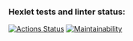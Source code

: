 ### Hexlet tests and linter status:
[![Actions Status](https://github.com/skillbox-koutja/frontend-project-lvl1/workflows/hexlet-check/badge.svg)](https://github.com/skillbox-koutja/frontend-project-lvl1/actions)
[![Maintainability](https://api.codeclimate.com/v1/badges/a99a88d28ad37a79dbf6/maintainability)](https://codeclimate.com/github/codeclimate/codeclimate/maintainability)